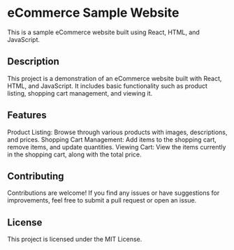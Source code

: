 # eCommerce Sample Website

This is a sample eCommerce website built using React, HTML, and JavaScript.

## Description

This project is a demonstration of an eCommerce website built with React, HTML, and JavaScript. It includes basic functionality such as product listing, shopping cart management, and viewing it.


## Features

 Product Listing: Browse through various products with images, descriptions, and prices.
 Shopping Cart Management: Add items to the shopping cart, remove items, and update quantities.
 Viewing Cart: View the items currently in the shopping cart, along with the total price.

## Contributing
 Contributions are welcome! If you find any issues or have suggestions for improvements, feel free to submit a pull request or open an issue.

## License
 This project is licensed under the MIT License.
